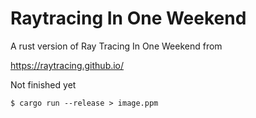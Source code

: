 # Raytracing In One Weekend

A rust version of Ray Tracing In One Weekend from

https://raytracing.github.io/

Not finished yet

```
$ cargo run --release > image.ppm
```
